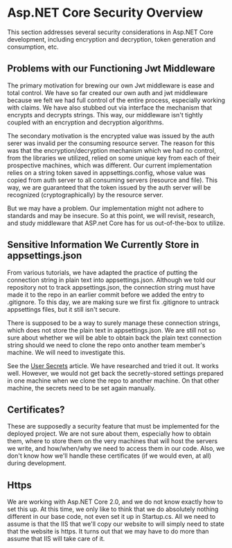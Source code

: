 # Asp.NET Core Security Overview

This section addresses several security considerations in Asp.NET Core development, including encryption and decryption,
token generation and consumption, etc.

## Problems with our Functioning Jwt Middleware
The primary motivation for brewing our own Jwt middleware is ease and total control. We have so far created our own auth and 
jwt middleware because we felt we had full control of the entire process, especially working with claims. We have also stubbed out via interface the mechanism 
that encrypts and decrypts strings. This way, our middleware isn't tightly coupled with an encryption and decryption algorithms.

The secondary motivation is the encrypted value was issued by the auth serer was invalid per the consuming resource server.
The reason for this was that the encryption/decryption mechanism which we had no control, from the libraries we utilized,
relied on some unique key from each of their prospective machines, which was different. Our current implementation relies on
a string token saved in appsettings.config, whose value was copied from auth server to all consuming servers (resource and
file). This way, we are guaranteed that the token issued by the auth server will be recognized (cryptographically) by the
resource server.

But we may have a problem. Our implementation might not adhere to standards and may be insecure. So at this point, we will
revisit, research, and study middleware that ASP.net Core has for us out-of-the-box to utilize.

## Sensitive Information We Currently Store in appsettings.json
From various tutorials, we have adapted the practice of putting the connection string in plain text into appsettings.json.
Although we told our repository not to track appsettings.json, the connection string must have made it to the repo in an earlier
commit before we added the entry to .gitignore. To this day, we are making sure we first fix .gitignore to untrack appsettings
files, but it still isn't secure.

There is supposed to be a way to surely manage these connection strings, which does not store the plain text in appsettings.json.
We are still not so sure about whether we will be able to obtain back the plain text connection string should we need to
clone the repo onto another team member's machine. We will need to investigate this.

See the [User Secrets](01-user-secrets.md) article. We have researched and tried it out. It works well. However, we would not
get back the secretly-stored settings prepared in one machine when we clone the repo to another machine. On that other machine,
the secrets need to be set again manually.

## Certificates?
These are supposedly a security feature that must be implemented for the deployed project. We are not sure about them, especially
how to obtain them, where to store them on the very machines that will host the servers we write, and how/when/why we need to
access them in our code. Also, we don't know how we'll handle these certificates (if we would even, at all) during development.

## Https
We are working with Asp.NET Core 2.0, and we do not know exactly how to set this up. At this time, we only like to think that
we do absolutely nothing different in our base code, not even set it up in Startup.cs. All we need to assume is that the
IIS that we'll copy our website to will simply need to state that the website is https. It turns out that we may have to
do more than assume that IIS will take care of it.
